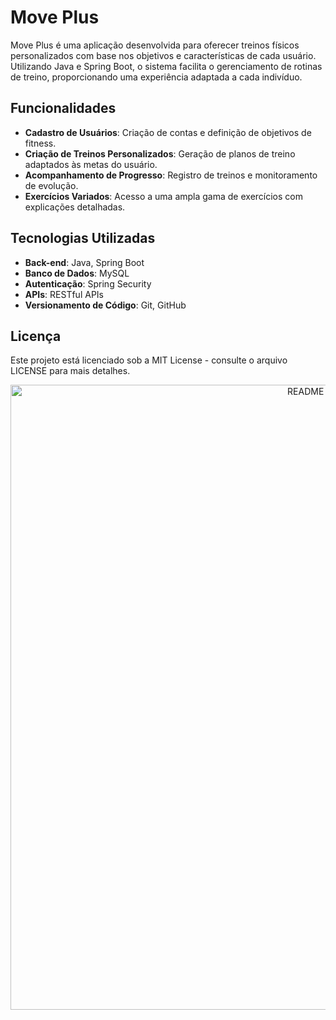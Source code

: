 # Move Plus

Move Plus é uma aplicação desenvolvida para oferecer treinos físicos personalizados com base nos objetivos e características de cada usuário. Utilizando Java e Spring Boot, o sistema facilita o gerenciamento de rotinas de treino, proporcionando uma experiência adaptada a cada indivíduo.

## Funcionalidades

- **Cadastro de Usuários**: Criação de contas e definição de objetivos de fitness.
- **Criação de Treinos Personalizados**: Geração de planos de treino adaptados às metas do usuário.
- **Acompanhamento de Progresso**: Registro de treinos e monitoramento de evolução.
- **Exercícios Variados**: Acesso a uma ampla gama de exercícios com explicações detalhadas.

## Tecnologias Utilizadas

- **Back-end**: Java, Spring Boot
- **Banco de Dados**: MySQL
- **Autenticação**: Spring Security
- **APIs**: RESTful APIs
- **Versionamento de Código**: Git, GitHub

## Licença

Este projeto está licenciado sob a MIT License - consulte o arquivo LICENSE para mais detalhes.


<p align="center">
  <img src="https://github.com/user-attachments/assets/79b44646-7b4c-449d-a07f-3349ee48b6c1" alt="README move plus" width="1000">
</p>



